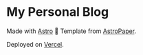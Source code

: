 # My Personal Blog

Made with [Astro](https://astro.build/) 🚀
Template from [AstroPaper](https://github.com/satnaing/astro-paper).

Deployed on [Vercel](https://vercel.com/).
